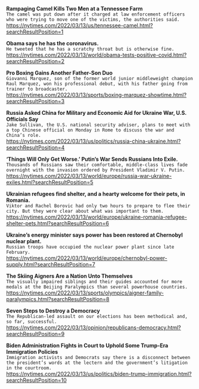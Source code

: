 **Rampaging Camel Kills Two Men at a Tennessee Farm**\
`The camel was put down after it charged at law enforcement officers who were trying to move one of the victims, the authorities said.`\
https://nytimes.com/2022/03/13/us/tennessee-camel.html?searchResultPosition=1

**Obama says he has the coronavirus.**\
`He tweeted that he has a scratchy throat but is otherwise fine.`\
https://nytimes.com/2022/03/13/world/obama-tests-positive-covid.html?searchResultPosition=2

**Pro Boxing Gains Another Father-Son Duo**\
`Giovanni Marquez, son of the former world junior middleweight champion Raul Marquez, won his professional debut, with his father going from trainer to broadcaster.`\
https://nytimes.com/2022/03/13/sports/boxing-marquez-showtime.html?searchResultPosition=3

**Russia Asked China for Military and Economic Aid for Ukraine War, U.S. Officials Say**\
`Jake Sullivan, the U.S. national security adviser, plans to meet with a top Chinese official on Monday in Rome to discuss the war and China’s role.`\
https://nytimes.com/2022/03/13/us/politics/russia-china-ukraine.html?searchResultPosition=4

**‘Things Will Only Get Worse.’ Putin’s War Sends Russians Into Exile.**\
`Thousands of Russians saw their comfortable, middle-class lives fade overnight with the invasion ordered by President Vladimir V. Putin.`\
https://nytimes.com/2022/03/13/world/europe/russia-war-ukraine-exiles.html?searchResultPosition=5

**Ukrainian refugees find shelter, and a hearty welcome for their pets, in Romania.**\
`Viktor and Rachel Borovic had only two hours to prepare to flee their city. But they were clear about what was important to them.`\
https://nytimes.com/2022/03/13/world/europe/ukraine-romania-refugee-shelter-pets.html?searchResultPosition=6

**Ukraine’s energy minister says power has been restored at Chernobyl nuclear plant.**\
`Russian troops have occupied the nuclear power plant since late February.`\
https://nytimes.com/2022/03/13/world/europe/chernobyl-power-supply.html?searchResultPosition=7

**The Skiing Aigners Are a Nation Unto Themselves**\
`The visually impaired siblings and their guides accounted for more medals at the Beijing Paralympics than several powerhouse countries.`\
https://nytimes.com/2022/03/13/sports/olympics/aigner-family-paralympics.html?searchResultPosition=8

**Seven Steps to Destroy a Democracy**\
`The Republican-led assault on our elections has been methodical and, so far, successful.`\
https://nytimes.com/2022/03/13/opinion/republicans-democracy.html?searchResultPosition=9

**Biden Administration Fights in Court to Uphold Some Trump-Era Immigration Policies**\
`Immigration activists and Democrats say there is a disconnect between the president’s words at the lectern and the government’s litigation in the courtroom.`\
https://nytimes.com/2022/03/13/us/politics/biden-trump-immigration.html?searchResultPosition=10

